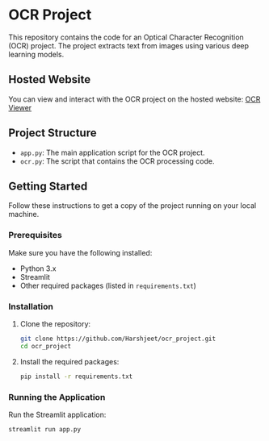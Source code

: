 # OCR Project

This repository contains the code for an Optical Character Recognition (OCR) project. The project extracts text from images using various deep learning models.

## Hosted Website

You can view and interact with the OCR project on the hosted website:
[OCR Viewer](https://ocr-viewer.streamlit.app/)

## Project Structure

- `app.py`: The main application script for the OCR project.
- `ocr.py`: The script that contains the OCR processing code.

## Getting Started

Follow these instructions to get a copy of the project running on your local machine.

### Prerequisites

Make sure you have the following installed:
- Python 3.x
- Streamlit
- Other required packages (listed in `requirements.txt`)

### Installation

1. Clone the repository:
    ```bash
    git clone https://github.com/Harshjeet/ocr_project.git
    cd ocr_project
    ```

2. Install the required packages:
    ```bash
    pip install -r requirements.txt
    ```

### Running the Application

Run the Streamlit application:
```bash
streamlit run app.py

